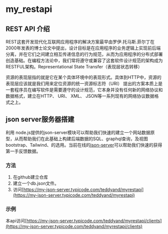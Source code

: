 # my_restapi

## REST API 介绍
REST这套开发现代化互联网应用程序的解决方案最早由罗伊.托马斯.菲尔丁在2000年发表的博士论文中提出，设计目标是在应用程序的业务逻辑上实现前后端分离，并在它们之间建立相互传递信息的行为规范，从而为应用程序的分布式部署创造基础。在编程方法论中，我们常将遵守或兼容了这套软件设计规范的架构成为RESTFUL架构。Representational State Transfer（表现层状态转移）

资源的表现层指的就是它在某个具体环境中的表现形式。具体到HTTP中，资源的表现层应该就是我们用来定位资源的统一资源标志符（URI）
提出的方案本质上是一套程序员在编写软件是需要遵守的设计规范，它本身并没有任何新的网络协议和数据格式，建立在HTTP、 URI、 XML、 JSON等一系列现有的网络协议数据格式之上。

## json server服务器搭建
利用 node.js提供的json-server模块可以帮助我们快速的建立一个网站数据原型，从而帮助我们在此基础上构建后端数据的SQL、graphql查询，及视图bootstrap、Tailwind、的选用。当前在线的[json-server](https://jsonplaceholder.typicode.com/)可以帮助我们快速的获得第一手反馈数据。
### 方法
1. 在github建立仓库
2. 建立一个db.json文件。
3. 访问[https://my-json-server.typicode.com/teddyand/myrestapi](https://my-json-server.typicode.com/teddyand/myrestapi)

### 示例
本api访问[https://my-json-server.typicode.com/teddyand/myrestapi/clients](https://my-json-server.typicode.com/teddyand/myrestapi/clients)